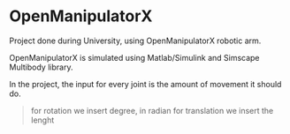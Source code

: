 # OpenManipulatorX

Project done during University, using OpenManipulatorX robotic arm.

OpenManipulatorX is simulated using Matlab/Simulink and Simscape Multibody library.

In the project, the input for every joint is the amount of movement it should do. 
> for rotation we insert degree, in radian 
> for translation we insert the lenght 
